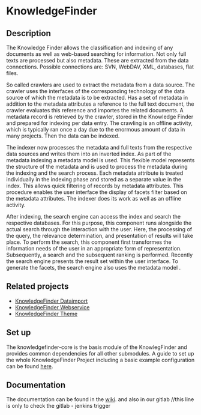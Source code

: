 # KnowledgeFinder

## Description

The Knowledge Finder allows the classification and indexing of any documents as well as web-based searching for information. Not only full texts are processed but also metadata. These are extracted from the data connections. Possible connections are: SVN, WebDAV, XML, databases, flat files.

So called crawlers are used to extract the metadata from a data source. The crawler uses the interfaces of the corresponding technology of the data source of which the metadata is to be extracted. Has a set of metadata in addition to the metadata attributes a reference to the full text document, the crawler evaluates this reference and importes the related documents. A metadata record is retrieved by the crawler, stored in the Knowledge Finder and prepared for indexing per data entry. The crawling is an offline activity, which is typically ran once a day due to the enormous amount of data in many projects. Then the data can be indexed.

The indexer now processes the metadata and full texts from the respective data sources and writes them into an inverted index. As part of the metadata indexing a metadata model is used. This flexible model represents the structure of the metadata and is used to process the metadata during the indexing and the search process. Each metadata attribute is treated individually in the indexing phase and stored as a separate value in the index. This allows quick filtering of records by metadata attributes. This procedure enables the user interface the display of facets filter based on the metadata attributes. The indexer does its work as well as an offline activity.

After indexing, the search engine can access the index and search the respective databases. For this purpose, this component runs alongside the actual search through the interaction with the user. Here, the processing of the query, the relevance determination, and presentation of results will take place. To perform the search, this component first transformes the information needs of the user in an appropriate form of representation. Subsequently, a search and the subsequent ranking is performed. Recently the search engine presents the result set within the user interface. To generate the facets, the search engine also uses the metadata model .

## Related projects

* [KnowledgeFinder Dataimport](https://github.com/KnowledgeFinder/knowledgefinder-dataimport)
* [KnowledgeFinder Webservice](https://github.com/KnowledgeFinder/knowledgefinder-webservice)
* [KnowledgeFinder Theme](https://github.com/KnowledgeFinder/knowledgefinder-theme)

## Set up

The knowledgefinder-core is the basis module of the KnowlegFinder and provides common dependencies for all other submodules. A guide to set up the whole KnowledgeFinder Project including a basic example configuration can be found [here](https://github.com/KnowledgeFinder/knowledgefinder-core/wiki/Quick-Set-up).

## Documentation

The documentation can be found in the [wiki](https://github.com/KnowledgeFinder/knowledgefinder-core/wiki).
and also in our gitlab //this line is only to check the gitlab - jenkins trigger
